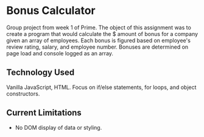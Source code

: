 # Bonus Calculator
Group project from week 1 of Prime. The object of this assignment was to create a program that would calculate the $ amount of bonus for a company given an array of employees. Each bonus is figured based on employee's review rating, salary, and employee number. Bonuses are determined on page load and console logged as an array.

## Technology Used
Vanilla JavaScript, HTML. Focus on if/else statements, for loops, and object constructors.

## Current Limitations
* No DOM display of data or styling.